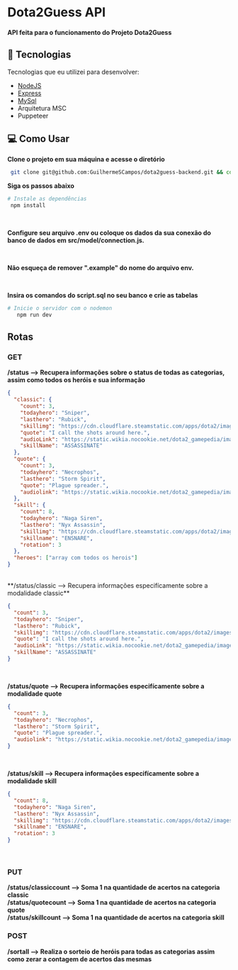 <h1 align="start">
  Dota2Guess API
</h1>

<h4 align="start">API feita para o funcionamento do Projeto Dota2Guess</h4>

## 🚀 Tecnologias

Tecnologias que eu utilizei para desenvolver:

- [NodeJS](https://nodejs.org/en/about)
- [Express](https://expressjs.com/pt-br/)
- [MySql](https://www.mysql.com/)
- Arquitetura MSC
- Puppeteer

## 💻 Como Usar

**Clone o projeto em sua máquina e acesse o diretório**

```bash
 git clone git@github.com:GuilhermeSCampos/dota2guess-backend.git && cd dota2guess-backend
```

**Siga os passos abaixo**

```bash
# Instale as dependências
 npm install
```
<br/>

**Configure seu arquivo .env ou coloque os dados da sua conexão do banco de dados em src/model/connection.js.**

<br/>

**Não esqueça de remover ".example" do nome do arquivo env.**

<br/>

**Insira os comandos do script.sql no seu banco e crie as tabelas**

```bash
# Inicie o servidor com o nodemon
   npm run dev
```

## Rotas
### GET
**/status --> Recupera informações sobre o status de todas as categorias, assim como todos os heróis e sua informação**
```json
{
  "classic": {
    "count": 3,
    "todayhero": "Sniper",
    "lasthero": "Rubick",
    "skillimg": "https://cdn.cloudflare.steamstatic.com/apps/dota2/images/dota_react/abilities/sniper_assassinate.png",
    "quote": "I call the shots around here.",
    "audioLink": "https://static.wikia.nocookie.net/dota2_gamepedia/images/f/f2/Vo_sniper_helmet_snip_spawn_03.mp3/revision/latest?cb=20201030101516",
    "skillName": "ASSASSINATE"
  },
  "quote": {
    "count": 3,
    "todayhero": "Necrophos",
    "lasthero": "Storm Spirit",
    "quote": "Plague spreader.",
    "audiolink": "https://static.wikia.nocookie.net/dota2_gamepedia/images/c/cf/Vo_necrolyte_necr_move_04.mp3/revision/latest?cb=20201017150801"
  },
  "skill": {
    "count": 8,
    "todayhero": "Naga Siren",
    "lasthero": "Nyx Assassin",
    "skillimg": "https://cdn.cloudflare.steamstatic.com/apps/dota2/images/dota_react/abilities/naga_siren_ensnare.png",
    "skillname": "ENSNARE",
    "rotation": 3
  },
  "heroes": ["array com todos os herois"]
}
```
<br/>
**/status/classic --> Recupera informações especifícamente sobre a modalidade classic**

```json
{
  "count": 3,
  "todayhero": "Sniper",
  "lasthero": "Rubick",
  "skillimg": "https://cdn.cloudflare.steamstatic.com/apps/dota2/images/dota_react/abilities/sniper_assassinate.png",
  "quote": "I call the shots around here.",
  "audioLink": "https://static.wikia.nocookie.net/dota2_gamepedia/images/f/f2/Vo_sniper_helmet_snip_spawn_03.mp3/revision/latest?cb=20201030101516",
  "skillName": "ASSASSINATE"
}
```

<br/>

**/status/quote --> Recupera informações especifícamente sobre a modalidade quote**

```json
{
  "count": 3,
  "todayhero": "Necrophos",
  "lasthero": "Storm Spirit",
  "quote": "Plague spreader.",
  "audiolink": "https://static.wikia.nocookie.net/dota2_gamepedia/images/c/cf/Vo_necrolyte_necr_move_04.mp3/revision/latest?cb=20201017150801"
}
```
<br/>

**/status/skill --> Recupera informações especifícamente sobre a modalidade skill**

```json
{
  "count": 8,
  "todayhero": "Naga Siren",
  "lasthero": "Nyx Assassin",
  "skillimg": "https://cdn.cloudflare.steamstatic.com/apps/dota2/images/dota_react/abilities/naga_siren_ensnare.png",
  "skillname": "ENSNARE",
  "rotation": 3
}
```

<br/>


### PUT
**/status/classiccount --> Soma 1 na quantidade de acertos na categoria classic**
<br/>
**/status/quotecount --> Soma 1 na quantidade de acertos na categoria quote**
<br/>
**/status/skillcount  --> Soma 1 na quantidade de acertos na categoria skill**
<br/>

### POST
**/sortall --> Realiza o sorteio de heróis para todas as categorias assim como zerar a contagem de acertos das mesmas**
